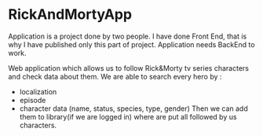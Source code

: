 # RickAndMortyApp
Application is a project done by two people. I have done Front End, that is why I have published only this part of project. Application needs BackEnd to work.

Web application which allows us to follow Rick&Morty tv series characters and check data about them. 
We are able to search every hero by :
- localization
- episode
- character data (name, status, species, type, gender)
Then we can add them to library(if we are logged in) where are put all followed by us characters. 
